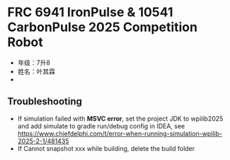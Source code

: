 # FRC 6941 IronPulse & 10541 CarbonPulse 2025 Competition Robot

- 年级：7升8
- 姓名：叶其霖
- 

## Troubleshooting

- If simulation failed with **MSVC error**, set the project JDK to wpilib2025 and add simulate to gradle run/debug
  config in IDEA, see https://www.chiefdelphi.com/t/error-when-running-simulation-wpilib-2025-2-1/481435
- If Cannot snapshot xxx while building, delete the build folder
